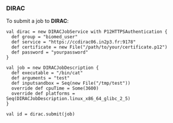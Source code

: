 ### DIRAC
To submit a job to **DIRAC**:

    val dirac = new DIRACJobService with P12HTTPSAuthentication {
      def group = "biomed_user"
      def service = "https://ccdirac06.in2p3.fr:9178"
      def certificate = new File("/path/to/your/certificate.p12")
      def password = "yourpassword"
    }
  
    val job = new DIRACJobDescription {
      def executable = "/bin/cat"
      def arguments = "test"
      def inputsandbox = Seq(new File("/tmp/test"))
      override def cpuTime = Some(3600)
      override def platforms = Seq(DIRACJobDescription.linux_x86_64_glibc_2_5)
    }
  
    val id = dirac.submit(job)


